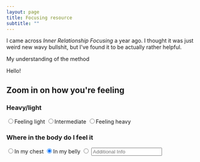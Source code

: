 ```yaml
---
layout: page
title: Focusing resource
subtitle: ""
---
```


I came across *Inner Relationship Focusing* a year ago. I thought it was just weird new wavy bullshit, but I've found it to be actually rather helpful.

My understanding of the method

Hello!

## Zoom in on how you're feeling
### Heavy/light
<div>
<label class="radio-inline"><input type="radio" name="optradio" checked>Feeling light</label> 
<label class="radio-inline"><input type="radio" name="optradio" checked>Intermediate</label>
<label class="radio-inline"><input type="radio" name="optradio">Feeling heavy</label>
</div>

### Where in the body do I feel it
<div>
<input type="radio" name="optradio" checked>In my chest
<input type="radio" name="optradio" checked>In my belly
<input type="radio" name="optradio"> <input id="msg" type="text" class="form-control" name="msg" placeholder="Additional Info">
</div>
